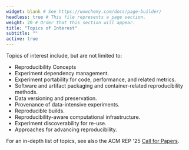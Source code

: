 ```yaml
---
widget: blank # See https://wowchemy.com/docs/page-builder/
headless: true # This file represents a page section.
weight: 20 # Order that this section will appear.
title: "Topics of Interest"
subtitle: ""
active: true
---
```


Topics of interest include, but are not limited to:
- Reproducibility Concepts 
- Experiment dependency management.
- Experiment portability for code, performance, and related metrics.
- Software and artifact packaging and container-related reproducibility methods. 
- Data versioning and preservation.
- Provenance of data-intensive experiments.
- Reproducible builds.
- Reproducibility-aware computational infrastructure.
- Experiment discoverability for re-use.
- Approaches for advancing reproducibility.

For an in-depth list of topics, see also the ACM REP '25 [Call for Papers](/cfp).


